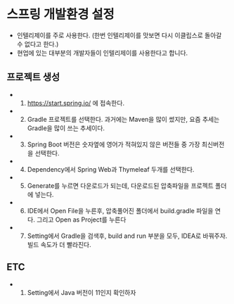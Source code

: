 # 스프링 개발환경 설정
- 인텔리제이를 주로 사용한다. (한번 인텔리제이를 맛보면 다시 이클립스로 돌아갈 수 없다고 한다.)
- 현업에 있는 대부분의 개발자들이 인텔리제이를 사용한다고 합니다.

## 프로젝트 생성
- 1) https://start.spring.io/ 에 접속한다.
- 2) Gradle 프로젝트를 선택한다. 과거에는 Maven을 많이 썼지만, 요즘 추세는 Gradle을 많이 쓰는 추세이다.
- 3) Spring Boot 버전은 숫자옆에 영어가 적혀있지 않은 버전들 중 가장 최신버전을 선택한다.
- 4) Dependency에서 Spring Web과 Thymeleaf 두개를 선택한다.
- 5) Generate를 누르면 다운로드가 되는데, 다운로드된 압축파일을 프로젝트 폴더에 넣는다.
- 6) IDE에서 Open File을 누른후, 압축풀어진 폴더에서 build.gradle 파일을 연다. 그리고 Open as Project를 누른다
- 7) Setting에서 Gradle을 검색후, build and run 부분을 모두, IDEA로 바꿔주자. 빌드 속도가 더 빨라진다.

## ETC
- 1) Setting에서 Java 버전이 11인지 확인하자